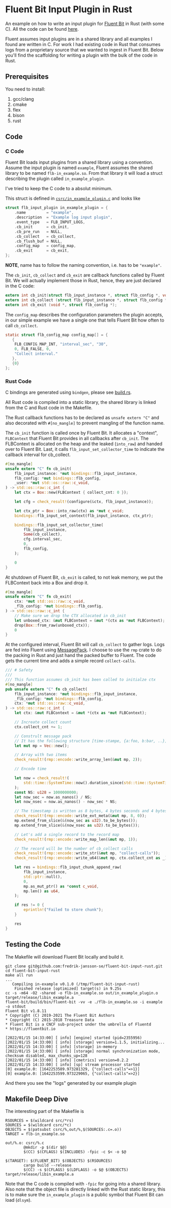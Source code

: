 # Fluent Bit Input Plugin in Rust

An example on how to write an input plugin for [Fluent Bit](https://fluentbit.io/) in Rust (with some C). All the code can be found [here](https://github.com/fredrik-jansson-se/fluent-bit-input-rust).

Fluent assumes input plugins are in a shared library and all examples I found are written in C. For work I had existing code in Rust that consumes logs from a proprietary source that we wanted to ingest in Fluent Bit. Below you'll find the scaffolding for writing a plugin with the bulk of the code in Rust.

## Prerequisites
You need to install:
 1. gcc/clang
 2. cmake
 3. flex
 4. bison
 5. rust

## Code

### C Code

Fluent Bit loads input plugins from a shared library using a convention. Assume the input plugin is named `example`, Fluent assumes the shared library to be named `flb-in_example.so`. From that library it will load a struct describing the plugin called `in_example_plugin`.

I've tried to keep the C code to a absolut minimum.

This struct is defined in [`csrc/in_example_plugin.c`](https://github.com/fredrik-jansson-se/fluent-bit-input-rust/blob/master/csrc/in_example_plugin.c) and looks like
``` c
struct flb_input_plugin in_example_plugin = {
    .name         = "example",
    .description  = "Example log input plugin",
    .event_type   = FLB_INPUT_LOGS,
    .cb_init      = cb_init,
    .cb_pre_run   = NULL,
    .cb_collect   = cb_collect,
    .cb_flush_buf = NULL,
    .config_map   = config_map,
    .cb_exit      = cb_exit,
};
```

**NOTE**, name has to follow the naming convention, i.e. has to be `"example"`.

The `cb_init`, `cb_collect` and `cb_exit` are callback functions called by Fluent Bit. We will actually implement those in Rust, hence, they are just declared in the C code:
``` c
extern int cb_init(struct flb_input_instance *, struct flb_config *, void *);
extern int cb_collect (struct flb_input_instance *, struct flb_config *, void *);
extern int cb_exit (void *, struct flb_config *);
```

The `config_map` describes the configuration parameters the plugin accepts, in our simple example we have a single one that tells Fluent Bit how often to call `cb_collect`.
``` c
static struct flb_config_map config_map[] = {
   {
    FLB_CONFIG_MAP_INT, "interval_sec", "30",
    0, FLB_FALSE, 0,
    "Collect interval."
   },
   {0}
};
```

### Rust Code

C bindings are generated using `bindgen`, please see [build.rs](https://github.com/fredrik-jansson-se/fluent-bit-input-rust/blob/master/build.rs).

All Rust code is compiled into a static library, the shared library is linked from the C and Rust code in the Makefile.

The Rust callback functions has to be declared as `unsafe extern "C"` and also decorated with `#[no_mangle]` to prevent mangling of the function name.

The `cb_init` function is called once by Fluent Bit. It allocates a "context", `FLBContext` that Fluent Bit provides in all callbacks after `cb_init`. The FLBContext is allocated on the heap and the leaked (`into_raw`) and handed over to Fluent Bit. Last, it calls `flb_input_set_collector_time` to indicate the callback interval for cb_collect.

```rust
#[no_mangle]
unsafe extern "C" fn cb_init(
    flb_input_instance: *mut bindings::flb_input_instance,
    flb_config: *mut bindings::flb_config,
    _user: *mut std::os::raw::c_void,
) -> std::os::raw::c_int {
    let ctx = Box::new(FLBContext { collect_cnt: 0 });

    let cfg = check_result!(configure(&ctx, flb_input_instance));

    let ctx_ptr = Box::into_raw(ctx) as *mut c_void;
    bindings::flb_input_set_context(flb_input_instance, ctx_ptr);

    bindings::flb_input_set_collector_time(
        flb_input_instance,
        Some(cb_collect),
        cfg.interval_sec,
        0,
        flb_config,
    );

    0
}
```

At shutdown of Fluent Bit, `cb_exit` is called, to not leak memory, we put the FLBContext back into a Box and drop it.

``` rust
#[no_mangle]
unsafe extern "C" fn cb_exit(
    ctx: *mut std::os::raw::c_void,
    _flb_config: *mut bindings::flb_config,
) -> std::os::raw::c_int {
    // Make sure we drop the CTX allocated in cb_init
    let unboxed_ctx: &mut FLBContext = &mut *(ctx as *mut FLBContext);
    drop(Box::from_raw(unboxed_ctx));
    0
}
```

At the configured interval, Fluent Bit will call `cb_collect` to gather logs. Logs are fed into Fluent using [MessagePack](https://msgpack.org/). I choose to use the `rmp` crate to do the packing in Rust and just hand the packed buffer to Fluent. The code gets the current time and adds a simple record `collect-calls`.

``` rust
/// # Safety
///
/// This function assumes cb_init has been called to initialze ctx
#[no_mangle]
pub unsafe extern "C" fn cb_collect(
    flb_input_instance: *mut bindings::flb_input_instance,
    _flb_config: *mut bindings::flb_config,
    ctx: *mut std::os::raw::c_void,
) -> std::os::raw::c_int {
    let ctx: &mut FLBContext = &mut *(ctx as *mut FLBContext);

    // Increate collect count
    ctx.collect_cnt += 1;

    // Constrult message pack
    // It has the following structure [time-stampe, {a:foo, b:bar, ..}]
    let mut mp = Vec::new();

    // Array with two items
    check_result!(rmp::encode::write_array_len(&mut mp, 2));

    // Encode time

    let now = check_result!(
        std::time::SystemTime::now().duration_since(std::time::SystemTime::UNIX_EPOCH)
    );
    const NS: u128 = 1000000000;
    let now_sec = now.as_nanos() / NS;
    let now_nsec = now.as_nanos() - now_sec * NS;

    // The timestamp is written as 8 bytes, 4 bytes seconds and 4 bytes nanos
    check_result!(rmp::encode::write_ext_meta(&mut mp, 8, 0));
    mp.extend_from_slice(&(now_sec as u32).to_be_bytes());
    mp.extend_from_slice(&(now_nsec as u32).to_be_bytes());

    // Let's add a single record to the record map
    check_result!(rmp::encode::write_map_len(&mut mp, 1));

    // The record will be the number of cb_collect calls
    check_result!(rmp::encode::write_str(&mut mp, "collect-calls"));
    check_result!(rmp::encode::write_u64(&mut mp, ctx.collect_cnt as _));

    let res = bindings::flb_input_chunk_append_raw(
        flb_input_instance,
        std::ptr::null(),
        0,
        mp.as_mut_ptr() as *const c_void,
        mp.len() as u64,
    );

    if res != 0 {
        eprintln!("Failed to store chunk");
    }

    res
}
```

## Testing the Code
The Makefile will download Fluent Bit locally and build it.
``` shell
git clone git@github.com:fredrik-jansson-se/fluent-bit-input-rust.git
cd fluent-bit-input-rust
make all run
...
   Compiling in-example v0.1.0 (/tmp/fluent-bit-input-rust)
    Finished release [optimized] target(s) in 9.25s
cc -s -m64 -O2 -shared -o flb-in_example.so out/in_example_plugin.o target/release/libin_example.a
fluent-bit/build/bin/fluent-bit -vv -e ./flb-in_example.so -i example -o stdout
Fluent Bit v1.8.11
* Copyright (C) 2019-2021 The Fluent Bit Authors
* Copyright (C) 2015-2018 Treasure Data
* Fluent Bit is a CNCF sub-project under the umbrella of Fluentd
* https://fluentbit.io

[2022/01/15 14:33:00] [ info] [engine] started (pid=2355956)
[2022/01/15 14:33:00] [ info] [storage] version=1.1.5, initializing...
[2022/01/15 14:33:00] [ info] [storage] in-memory
[2022/01/15 14:33:00] [ info] [storage] normal synchronization mode, checksum disabled, max_chunks_up=128
[2022/01/15 14:33:00] [ info] [cmetrics] version=0.2.2
[2022/01/15 14:33:00] [ info] [sp] stream processor started
[0] example.0: [1642253589.973281329, {"collect-calls"=>1}]
[0] example.0: [1642253599.973229065, {"collect-calls"=>2}]
```

And there you see the "logs" generated by our example plugin

## Makefile Deep Dive
The interesting part of the Makefile is 
```make
RSOURCES = $(wildcard src/*rs)
SOURCES = $(wildcard csrc/*c)
OBJECTS = $(patsubst csrc/%,out/%,$(SOURCES:.c=.o))
TARGET = flb-in_example.so

out/%.o: csrc/%.c
        @mkdir -p $(dir $@)
        $(CC) $(CFLAGS) $(INCLUDES) -fpic -c $< -o $@

$(TARGET): $(FLUENT_BIT) $(OBJECTS) $(RSOURCES)
        cargo build --release
        $(CC) -s $(CFLAGS) $(LDFLAGS) -o $@ $(OBJECTS) target/release/libin_example.a
```

Note that the C code is compiled with `-fpic` for going into a shared library. Also note that the object file is directly linked with the Rust static library, this is to make sure the `in_example_plugin` is a public symbol that Fluent Bit can load (`dlsym`).
